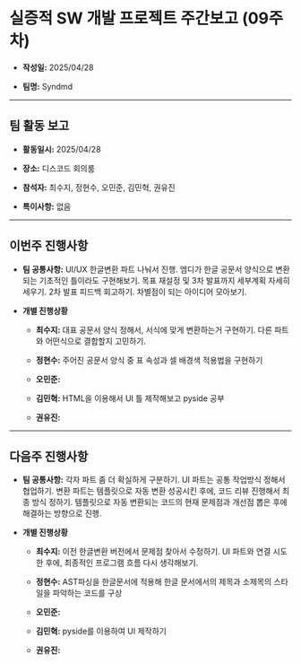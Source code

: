 # 실증적 SW 개발 프로젝트 주간보고 (09주차)
- **작성일:** 2025/04/28

- **팀명:** Syndmd

***

## 팀 활동 보고
- **활동일시:** 2025/04/28

- **장소:** 디스코드 회의룸

- **참석자:** 최수지, 정현수, 오민준, 김민혁, 권유진

- **특이사항:** 없음

***

## 이번주 진행사항
- **팀 공통사항:** UI/UX 한글변환 파트 나눠서 진행. 엠디가 한글 공문서 양식으로 변환되는 기초적인 틀이라도 구현해보기. 목표 재설정 및 3차 발표까지 세부계획 자세히 세우기. 2차 발표 피드백 회고하기. 차별점이 되는 아이디어 모아보기.

- **개별 진행상황**

  - **최수지:** 대표 공문서 양식 정해서, 서식에 맞게 변환하는거 구현하기. 다른 파트와 어떤식으로 결합할지 고민하기.

  - **정현수:** 주어진 공문서 양식 중 표 속성과 셀 배경색 적용법을 구현하기

  - **오민준:** 

  - **김민혁:** HTML을 이용해서 UI 틀 제작해보고 pyside 공부

  - **권유진:** 

***

## 다음주 진행사항
- **팀 공통사항:** 각자 파트 좀 더 확실하게 구분하기. UI 파트는 공통 작업방식 정해서 협업하기. 변환 파트는 템플릿으로 자동 변환 성공시킨 후에, 코드 리뷰 진행해서 최종 방식 정하기. 템플릿으로 자동 변환되는 코드의 현재 문제점과 개선점 뽑은 후에 해결하는 방향으로 진행.

- **개별 진행상황**

  - **최수지:** 이전 한글변환 버전에서 문제점 찾아서 수정하기. UI 파트와 연결 시도한 후에, 최종적인 프로그램 흐름 다시 생각해보기.

  - **정현수:** AST파싱을 한글문서에 적용해 한글 문서에서의 제목과 소제목의 스타일을 파악하는 코드를 구상

  - **오민준:** 

  - **김민혁:** pyside를 이용하여 UI 제작하기

  - **권유진:** 
